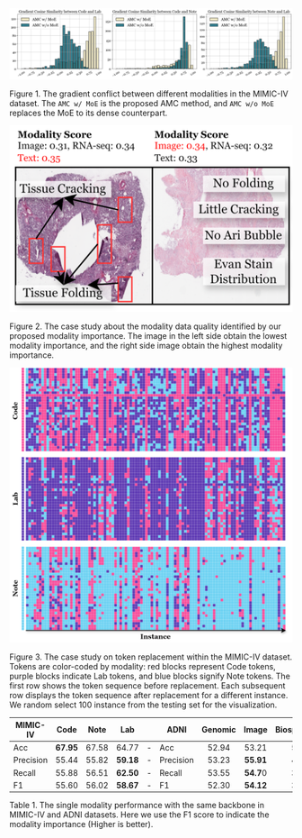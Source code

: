 <!--
 * @Author: PengJie pengjieb@mail.ustc.edu.cn
 * @Date: 2025-04-01 17:00:26
 * @LastEditors: PengJie pengjieb@mail.ustc.edu.cn
 * @LastEditTime: 2025-04-01 19:19:57
 * @FilePath: /amc_rebuttal/README.md
 * @Description: 这是默认设置,请设置`customMade`, 打开koroFileHeader查看配置 进行设置: https://github.com/OBKoro1/koro1FileHeader/wiki/%E9%85%8D%E7%BD%AE
-->

<img src="img/more_token_fusion-modality_gradient_conflict.png" alt="My Image" width="1000">

Figure 1. The gradient conflict between different modalities in the MIMIC-IV dataset. The `AMC w/ MoE` is the proposed AMC method, and `AMC w/o MoE` replaces the MoE to its dense counterpart. 


<img src="img/more_token_fusion-modality_quality.png" alt="My Image" width="1000">

Figure 2. The case study about the modality data quality identified by our proposed modality importance. The image in the left side obtain the lowest modality importance, and the right side image obtain the highest modality importance.

<img src="img/more_token_fusion-modality_replace_case_study.png" alt="My Image" width="1000">

Figure 3. The case study on token replacement within the MIMIC-IV dataset. Tokens are color-coded by modality: red blocks represent Code tokens, purple blocks indicate Lab tokens, and blue blocks signify Note tokens. The first row shows the token sequence before replacement. Each subsequent row displays the token sequence after replacement for a different instance. We random select 100 instance from the testing set for the visualization.


| **MIMIC-IV** | Code | Note | Lab || **ADNI** | Genomic | Image | Biospecimen | Clinical |
|---|:---:|:---:|:---:|-|---|:---:|:---:|:---:|:---:|
| Acc | **67.95** | 67.58 | 64.77 |-| Acc | 52.94 | 53.21 | 50.4 | **53.50** |
| Precision | 55.44 | 55.82 | **59.18** |-| Precision | 53.23 | **55.91** | 49.1 | 53.30 |
| Recall | 55.88 | 56.51 | **62.50** |-| Recall | 53.55 | **54.7**0 | 32.6 | 52.43 |
| F1 | 55.60 | 56.02 | **58.67** |-| F1 | 52.30 | **54.12** | 39.1 | 47.32 |

Table 1. The single modality performance with the same backbone in MIMIC-IV and ADNI datasets. Here we use the F1 score to indicate the modality importance (Higher is better).